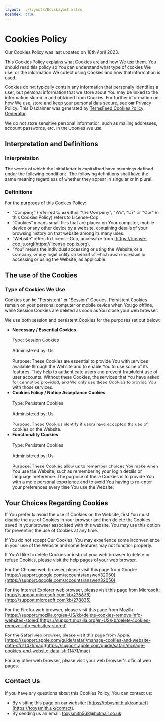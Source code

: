 ```yaml
---
layout: ../layouts/DocsLayout.astro
noIndex: true
---
```


# Cookies Policy

Our Cookies Policy was last updated on 18th April 2023.

This Cookies Policy explains what Cookies are and how We use them. You should read this policy so You can understand what type of cookies We use, or the information We collect using Cookies and how that information is used.

Cookies do not typically contain any information that personally identifies a user, but personal information that we store about You may be linked to the information stored in and obtained from Cookies. For further information on how We use, store and keep your personal data secure, see our Privacy Policy. This Disclaimer was generated by [TermsFeed Cookies Policy Generator](https://www.termsfeed.com/cookies-policy-generator/).

We do not store sensitive personal information, such as mailing addresses, account passwords, etc. in the Cookies We use.

## Interpretation and Definitions

### Interpretation

The words of which the initial letter is capitalized have meanings defined under the following conditions. The following definitions shall have the same meaning regardless of whether they appear in singular or in plural.

### Definitions

For the purposes of this Cookies Policy:

- “Company” (referred to as either "the Company", "We", "Us" or "Our" in this Cookies Policy) refers to License-Cop.
- “Cookies” means small files that are placed on Your computer, mobile device or any other device by a website, containing details of your browsing history on that website among its many uses.
- “Website” refers to License-Cop, accessible from [https://license-cop.js.org](https://license-cop.js.org).
- “You” means the individual accessing or using the Website, or a company, or any legal entity on behalf of which such individual is accessing or using the Website, as applicable.

## The use of the Cookies

### Type of Cookies We Use

Cookies can be "Persistent" or "Session" Cookies. Persistent Cookies remain on your personal computer or mobile device when You go offline, while Session Cookies are deleted as soon as You close your web browser.

We use both session and persistent Cookies for the purposes set out below:

- **Necessary / Essential Cookies** \
   \
  Type: Session Cookies \
   \
  Administered by: Us \
   \
  Purpose: These Cookies are essential to provide You with services available through the Website and to enable You to use some of its features. They help to authenticate users and prevent fraudulent use of user accounts. Without these Cookies, the services that You have asked for cannot be provided, and We only use these Cookies to provide You with those services.
- **Cookies Policy / Notice Acceptance Cookies** \
   \
  Type: Persistent Cookies \
   \
  Administered by: Us \
   \
  Purpose: These Cookies identify if users have accepted the use of cookies on the Website.
- **Functionality Cookies** \
   \
  Type: Persistent Cookies \
   \
  Administered by: Us \
   \
  Purpose: These Cookies allow us to remember choices You make when You use the Website, such as remembering your login details or language preference. The purpose of these Cookies is to provide You with a more personal experience and to avoid You having to re-enter your preferences every time You use the Website.

## Your Choices Regarding Cookies

If You prefer to avoid the use of Cookies on the Website, first You must disable the use of Cookies in your browser and then delete the Cookies saved in your browser associated with this website. You may use this option for preventing the use of Cookies at any time.

If You do not accept Our Cookies, You may experience some inconvenience in your use of the Website and some features may not function properly.

If You'd like to delete Cookies or instruct your web browser to delete or refuse Cookies, please visit the help pages of your web browser.

For the Chrome web browser, please visit this page from Google: [https://support.google.com/accounts/answer/32050](https://support.google.com/accounts/answer/32050)

For the Internet Explorer web browser, please visit this page from Microsoft: [http://support.microsoft.com/kb/278835](http://support.microsoft.com/kb/278835)

For the Firefox web browser, please visit this page from Mozilla: [https://support.mozilla.org/en-US/kb/delete-cookies-remove-info-websites-stored](https://support.mozilla.org/en-US/kb/delete-cookies-remove-info-websites-stored)

For the Safari web browser, please visit this page from Apple: [https://support.apple.com/guide/safari/manage-cookies-and-website-data-sfri11471/mac](https://support.apple.com/guide/safari/manage-cookies-and-website-data-sfri11471/mac)

For any other web browser, please visit your web browser's official web pages.

## Contact Us

If you have any questions about this Cookies Policy, You can contact us:

- By visiting this page on our website: [https://tobysmith.uk/contact](https://tobysmith.uk/contact).
- By sending us an email: [tobysmith568@hotmail.co.uk](mailto:tobysmith568@hotmail.co.uk).
